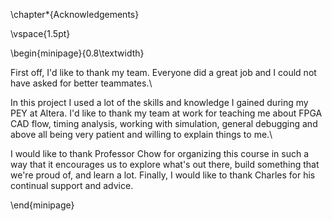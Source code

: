 \chapter*{Acknowledgements}

\vspace{1.5pt}

\begin{minipage}{0.8\textwidth}

First off, I'd like to thank my team.  Everyone did a great job and I could not
have asked for better teammates.\\

In this project I used a lot of the skills and knowledge I gained during my PEY
at Altera.  I'd like to thank my team at work for teaching me about FPGA CAD
flow, timing analysis, working with simulation, general debugging and above all
being very patient and willing to explain things to me.\\

I would like to thank Professor Chow for organizing this course in such a way
that it encourages us to explore what's out there, build something that we're
proud of, and learn a lot.  Finally, I would like to thank Charles for his
continual support and advice.

\end{minipage}

